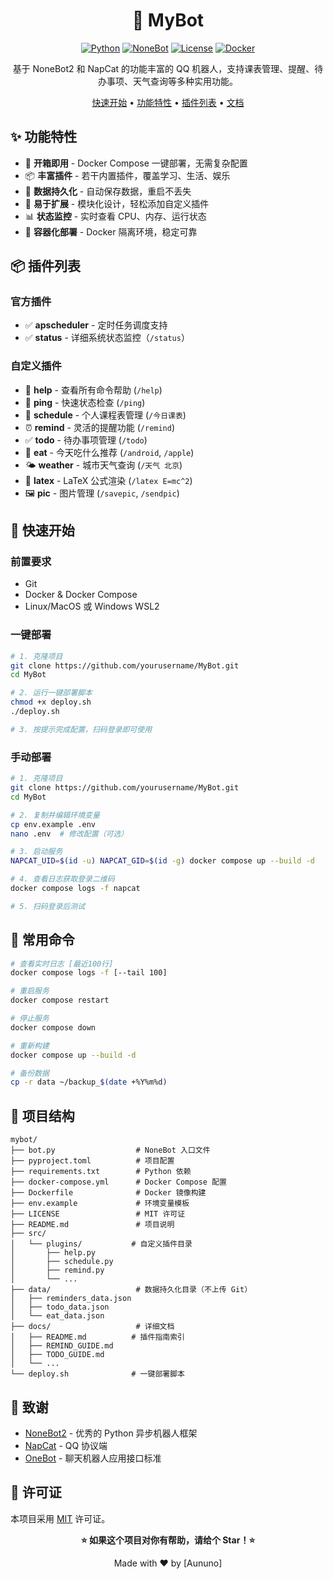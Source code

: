 <div align="center">

# 🤖 MyBot

[![Python](https://img.shields.io/badge/Python-3.10+-blue.svg)](https://www.python.org/)
[![NoneBot](https://img.shields.io/badge/NoneBot-2.4.3-green.svg)](https://nonebot.dev/)
[![License](https://img.shields.io/badge/License-MIT-yellow.svg)](LICENSE)
[![Docker](https://img.shields.io/badge/Docker-Ready-brightgreen.svg)](docker-compose.yml)

基于 NoneBot2 和 NapCat 的功能丰富的 QQ 机器人，支持课表管理、提醒、待办事项、天气查询等多种实用功能。

[快速开始](#-快速开始) • [功能特性](#-功能特性) • [插件列表](#-插件列表) • [文档](#-文档)

</div>



## ✨ 功能特性

- 🚀 **开箱即用** - Docker Compose 一键部署，无需复杂配置
- 📦 **丰富插件** - 若干内置插件，覆盖学习、生活、娱乐
- 💾 **数据持久化** - 自动保存数据，重启不丢失
- 🔧 **易于扩展** - 模块化设计，轻松添加自定义插件
- 📊 **状态监控** - 实时查看 CPU、内存、运行状态
- 🐳 **容器化部署** - Docker 隔离环境，稳定可靠

## 📦 插件列表

### 官方插件
- ✅ **apscheduler** - 定时任务调度支持
- ✅ **status** - 详细系统状态监控（`/status`）

### 自定义插件

- 🔔 **help** - 查看所有命令帮助 (`/help`)
- 📶 **ping** - 快速状态检查 (`/ping`)
- 📅 **schedule** - 个人课程表管理 (`/今日课表`)
- ⏰ **remind** - 灵活的提醒功能 (`/remind`)
- ✅ **todo** - 待办事项管理 (`/todo`)
- 🍔 **eat** - 今天吃什么推荐 (`/android`, `/apple`)
- 🌤️ **weather** - 城市天气查询 (`/天气 北京`)
- 🔬 **latex** - LaTeX 公式渲染 (`/latex E=mc^2`)
- 🖼️ **pic** - 图片管理 (`/savepic`, `/sendpic`)

## 🚀 快速开始

### 前置要求

- Git
- Docker & Docker Compose
- Linux/MacOS 或 Windows WSL2

### 一键部署

```bash
# 1. 克隆项目
git clone https://github.com/yourusername/MyBot.git
cd MyBot

# 2. 运行一键部署脚本
chmod +x deploy.sh
./deploy.sh

# 3. 按提示完成配置，扫码登录即可使用
```

### 手动部署

```bash
# 1. 克隆项目
git clone https://github.com/yourusername/MyBot.git
cd MyBot

# 2. 复制并编辑环境变量
cp env.example .env
nano .env  # 修改配置（可选）

# 3. 启动服务
NAPCAT_UID=$(id -u) NAPCAT_GID=$(id -g) docker compose up --build -d

# 4. 查看日志获取登录二维码
docker compose logs -f napcat

# 5. 扫码登录后测试
```


## 🔧 常用命令

```bash
# 查看实时日志 [最近100行]
docker compose logs -f [--tail 100]

# 重启服务
docker compose restart

# 停止服务
docker compose down

# 重新构建
docker compose up --build -d

# 备份数据
cp -r data ~/backup_$(date +%Y%m%d)
```

## 📁 项目结构

```
mybot/
├── bot.py                  # NoneBot 入口文件
├── pyproject.toml          # 项目配置
├── requirements.txt        # Python 依赖
├── docker-compose.yml      # Docker Compose 配置
├── Dockerfile              # Docker 镜像构建
├── env.example             # 环境变量模板
├── LICENSE                 # MIT 许可证
├── README.md               # 项目说明
├── src/
│   └── plugins/           # 自定义插件目录
│       ├── help.py
│       ├── schedule.py
│       ├── remind.py
│       └── ...
├── data/                   # 数据持久化目录（不上传 Git）
│   ├── reminders_data.json
│   ├── todo_data.json
│   └── eat_data.json
├── docs/                   # 详细文档
│   ├── README.md          # 插件指南索引
│   ├── REMIND_GUIDE.md    
│   ├── TODO_GUIDE.md      
│   └── ...                
└── deploy.sh              # 一键部署脚本
```


## 🙏 致谢

- [NoneBot2](https://nonebot.dev/) - 优秀的 Python 异步机器人框架
- [NapCat](https://github.com/NapNeko/NapCatQQ) - QQ 协议端
- [OneBot](https://onebot.dev/) - 聊天机器人应用接口标准

## 📄 许可证

本项目采用 [MIT](LICENSE) 许可证。



<div align="center">

**⭐ 如果这个项目对你有帮助，请给个 Star！⭐**

Made with ❤️ by [Aununo]

</div>
